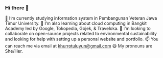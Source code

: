 ### Hi there 👋

🔭 I’m currently studying information system in Pembangunan Veteran Jawa Timur University.
🌱 I’m also learning about cloud computing in Bangkit Academy Ied by Google, Tokopedia, Gojek, & Traveloka.
👯 I’m looking to collaborate on open-source projects related to environmental sustainability and looking for help with setting up a personal website and portfolio.
📫 You can reach me via email at khurrotuluyun@gmail.com
😄 My pronouns are She/Her.
